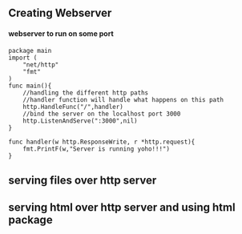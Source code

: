 ## Creating Webserver

#### webserver to run on some port 
``` golang
package main
import (
    "net/http"
    "fmt"
)
func main(){
    //handling the different http paths
    //handler function will handle what happens on this path
    http.HandleFunc("/",handler)
    //bind the server on the localhost port 3000
    http.ListenAndServe(":3000",nil)
}

func handler(w http.ResponseWrite, r *http.request){
    fmt.PrintF(w,"Server is running yoho!!!")
}
```

## serving files over http server


## serving html over http server and using html package
